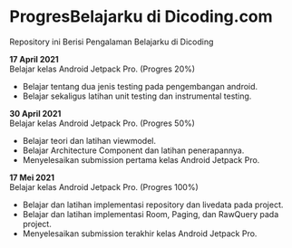 # ProgresBelajarku di Dicoding.com
Repository ini Berisi Pengalaman Belajarku di Dicoding

**17 April 2021**  
Belajar kelas Android Jetpack Pro. (Progres 20%)
  * Belajar tentang dua jenis testing pada pengembangan android.
  * Belajar sekaligus latihan unit testing dan instrumental testing.

**30 April 2021**  
Belajar kelas Android Jetpack Pro. (Progres 50%)
  * Belajar teori dan latihan viewmodel.
  * Belajar Architecture Component dan latihan penerapannya.
  * Menyelesaikan submission pertama kelas Android Jetpack Pro.

**17 Mei 2021**  
Belajar kelas Android Jetpack Pro. (Progres 100%)
  * Belajar dan latihan implementasi repository dan livedata pada project.
  * Belajar dan latihan implementasi Room, Paging, dan RawQuery pada project.
  * Menyelesaikan submission terakhir kelas Android Jetpack Pro.
